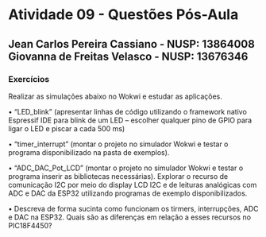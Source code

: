 # Atividade 09 - Questões Pós-Aula

## Jean Carlos Pereira Cassiano - NUSP: 13864008 <br> Giovanna de Freitas Velasco - NUSP: 13676346

### Exercícios

Realizar as simulações abaixo no Wokwi e estudar as aplicações.

• “LED_blink” (apresentar linhas de código utilizando o framework nativo Espressif IDE para blink de um LED – escolher qualquer pino de GPIO para ligar o LED e piscar a cada 500 ms)



• “timer_interrupt” (montar o projeto no simulador Wokwi e testar o programa disponibilizado na pasta de exemplos).



• “ADC_DAC_Pot_LCD” (montar o projeto no simulador Wokwi e testar o programa inserir as bibliotecas necessárias). Explorar o recurso de comunicação I2C por meio do display LCD I2C e de leituras analógicas com ADC e DAC da ESP32 utilizando programas de exemplo disponibilizados.



• Descreva de forma sucinta como funcionam os tirmers, interrupções, ADC e DAC na ESP32. Quais são as diferenças em relação a esses recursos no PIC18F4450?
